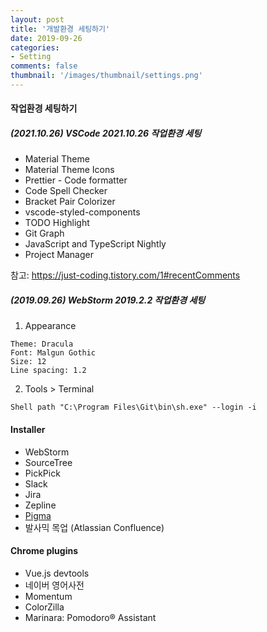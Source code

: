 ```yaml
---
layout: post
title: '개발환경 세팅하기'
date: 2019-09-26
categories: 
- Setting
comments: false
thumbnail: '/images/thumbnail/settings.png'
---
```


#### 작업환경 세팅하기

##### (2021.10.26) VSCode 2021.10.26 작업환경 세팅

- Material Theme
- Material Theme Icons 
- Prettier - Code formatter
- Code Spell Checker
- Bracket Pair Colorizer
- vscode-styled-components 
- TODO Highlight
- Git Graph
- JavaScript and TypeScript Nightly
- Project Manager

참고: https://just-coding.tistory.com/1#recentComments

##### (2019.09.26) WebStorm 2019.2.2 작업환경 세팅

1. Appearance

```
Theme: Dracula
Font: Malgun Gothic
Size: 12
Line spacing: 1.2
```

2. Tools > Terminal

```
Shell path "C:\Program Files\Git\bin\sh.exe" --login -i
```

#### Installer

- WebStorm
- SourceTree
- PickPick
- Slack
- Jira
- Zepline
- [Pigma](https://www.figma.com)
- 발사믹 목업 (Atlassian Confluence)

#### Chrome plugins

- Vue.js devtools
- 네이버 영어사전
- Momentum
- ColorZilla
- Marinara: Pomodoro® Assistant
